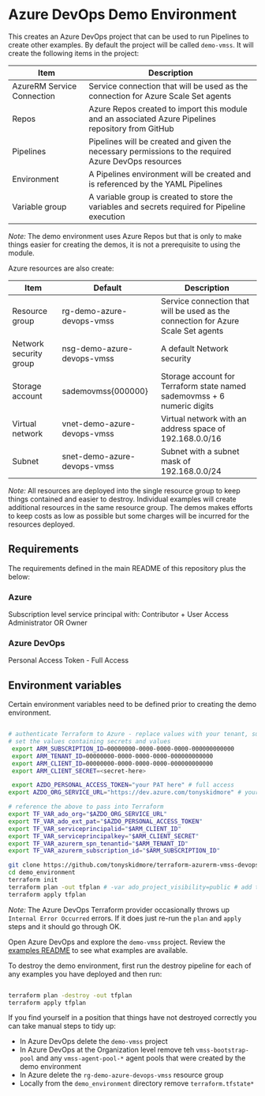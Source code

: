 # Azure DevOps Demo Environment

This creates an Azure DevOps project that can be used to run Pipelines to create other examples.
By default the project will be called `demo-vmss`.  It will create the following items in the project:

| Item                       | Description                                                                                          |
|----------------------------|------------------------------------------------------------------------------------------------------|
| AzureRM Service Connection | Service connection that will be used as the connection for Azure Scale Set agents                    |
| Repos                      | Azure Repos created to import this module and an associated Azure Pipelines repository from GitHub   |
| Pipelines                  | Pipelines will be created and given the necessary permissions to the required Azure DevOps resources |
| Environment                | A Pipelines environment will be created and is referenced by the YAML Pipelines                      |
| Variable group             | A variable group is created to store the variables and secrets required for Pipeline execution       |

_Note:_
The demo environment uses Azure Repos but that is only to make things easier for creating the demos, it is not a prerequisite to using the module.

Azure resources are also create:

| Item                   | Default                       | Description                                                                                          |
|------------------------|-------------------------------|------------------------------------------------------------------------------------------------------|
| Resource group         | rg-demo-azure-devops-vmss     | Service connection that will be used as the connection for Azure Scale Set agents                    |
| Network security group | nsg-demo-azure-devops-vmss    | A default Network security                                                                           |
| Storage account        | sademovmss{000000}            | Storage account for Terraform state named sademovmss + 6 numeric digits                              |
| Virtual network        | vnet-demo-azure-devops-vmss   | Virtual network with an address space of 192.168.0.0/16                                              |
| Subnet                 | snet-demo-azure-devops-vmss   | Subnet with a subnet mask of 192.168.0.0/24                                                          |

_Note:_
All resources are deployed into the single resource group to keep things contained and easier to destroy.
Individual examples will create additional resources in the same resource group.
The demos makes efforts to keep costs as low as possible but some charges will be incurred for the resources deployed.

## Requirements

The requirements defined in the main README of this repository plus the below:

### Azure
Subscription level service principal with:
Contributor + User Access Administrator
OR
Owner

### Azure DevOps
Personal Access Token - Full Access


## Environment variables

Certain environment variables need to be defined prior to creating the demo environment.


````bash

# authenticate Terraform to Azure - replace values with your tenant, subscription and service principal values
# set the values containing secrets and values
 export ARM_SUBSCRIPTION_ID=00000000-0000-0000-0000-000000000000
 export ARM_TENANT_ID=00000000-0000-0000-0000-000000000000
 export ARM_CLIENT_ID=00000000-0000-0000-0000-000000000000
 export ARM_CLIENT_SECRET=<secret-here>

 export AZDO_PERSONAL_ACCESS_TOKEN="your PAT here" # full access
export AZDO_ORG_SERVICE_URL="https://dev.azure.com/tonyskidmore" # your organization

# reference the above to pass into Terraform
export TF_VAR_ado_org="$AZDO_ORG_SERVICE_URL"
export TF_VAR_ado_ext_pat="$AZDO_PERSONAL_ACCESS_TOKEN"
export TF_VAR_serviceprincipalid="$ARM_CLIENT_ID"
export TF_VAR_serviceprincipalkey="$ARM_CLIENT_SECRET"
export TF_VAR_azurerm_spn_tenantid="$ARM_TENANT_ID"
export TF_VAR_azurerm_subscription_id="$ARM_SUBSCRIPTION_ID"

git clone https://github.com/tonyskidmore/terraform-azurerm-vmss-devops-agent.git
cd demo_environment
terraform init
terraform plan -out tfplan # -var ado_project_visibility=public # add this to make public for unlimited parallel pipelines
terraform apply tfplan

````
_Note:_
The Azure DevOps Terraform provider occasionally throws up `Internal Error Occurred` errors.
If it does just re-run the `plan` and `apply` steps and it should go through OK.



Open Azure DevOps and explore the `demo-vmss` project.  Review the [examples README](../examples/README.md) to see what examples are available.

To destroy the demo environment, first run the destroy pipeline for each of any examples you have deployed and then run:

````bash

terraform plan -destroy -out tfplan
terraform apply tfplan

````

If you find yourself in a position that things have not destroyed correctly you can take manual steps to tidy up:

* In Azure DevOps delete the `demo-vmss` project
* In Azure DevOps at the Organization level remove teh `vmss-bootstrap-pool` and any `vmss-agent-pool-*` agent pools that were created by the demo environment
* In Azure delete the `rg-demo-azure-devops-vmss` resource group
* Locally from the `demo_environment` directory remove `terraform.tfstate*`
